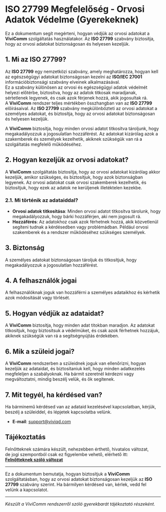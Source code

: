 # ISO 27799 Megfelelőség - Orvosi Adatok Védelme (Gyerekeknek)

Ez a dokumentum segít megérteni, hogyan védjük az orvosi adatokat a **ViviComm** szolgáltatás használatakor. Az **ISO 27799** szabvány biztosítja, hogy az orvosi adatokat biztonságosan és helyesen kezeljük.

## 1. Mi az ISO 27799?

Az **ISO 27799** egy nemzetközi szabvány, amely meghatározza, hogyan kell az egészségügyi adatokat biztonságosan kezelni az **ISO/IEC 27001** információbiztonsági szabvány elveinek alkalmazásával.  
Ez a szabvány különösen az orvosi és egészségügyi adatok védelmét helyezi előtérbe, biztosítva, hogy az adatok titkosak maradjanak, sértetlenek legyenek, és csak azok férjenek hozzá, akik jogosultak rá.  
A **ViviComm** rendszer teljes mértékben összhangban van az **ISO 27799** előírásaival. Az **ISO 27799** szabvány megkülönbözteti az orvosi adatokat a személyes adatokat, és biztosítja, hogy az orvosi adatokat biztonságosan és helyesen kezeljük.

A **ViviComm** biztosítja, hogy minden orvosi adatot titkosítva tároljunk, hogy megakadályozzuk a jogosulatlan hozzáférést. Az adatokat kizárólag azok a szakemberek és személyek kezelhetik, akiknek szükségük van rá a szolgáltatás megfelelő működéséhez.

## 2. Hogyan kezeljük az orvosi adatokat?

A **ViviComm** szolgáltatás biztosítja, hogy az orvosi adatokat kizárólag akkor kezeljük, amikor szükséges, és biztosítjuk, hogy azok biztonságban legyenek. Az orvosi adatokat csak orvosi szakemberek kezelhetik, és biztosítjuk, hogy ezek az adatok ne kerüljenek illetéktelen kezekbe.

### **2.1. Mi történik az adataiddal?**
- **Orvosi adatok titkosítása**: Minden orvosi adatot titkosítva tárolunk, hogy megakadályozzuk, hogy bárki hozzáférjen, aki nem jogosult rá.
- **Hozzáférés**: Az adatokhoz csak azok férhetnek hozzá, akik közvetlenül segíteni tudnak a kérdésedben vagy problémádban. Például orvosi szakemberek és a rendszer működéséhez szükséges személyek.

## 3. Biztonság

A személyes adatokat biztonságosan tároljuk és titkosítjuk, hogy megakadályozzuk a jogosulatlan hozzáférést.

## 4. A felhasználók jogai

A felhasználóknak joguk van hozzáférni a személyes adataikhoz és kérhetik azok módosítását vagy törlését.

## 5. Hogyan védjük az adataidat?

A **ViviComm** biztosítja, hogy minden adat titokban maradjon. Az adatokat titkosítjuk, hogy biztosítsuk a védelmüket, és csak azok férhetnek hozzájuk, akiknek szükségük van rá a segítségnyújtás érdekében.

## 6. Mik a szüleid jogai?

A **ViviComm** rendszerben a szüleidnek joguk van ellenőrizni, hogyan kezeljük az adataidat, és biztosítaniuk kell, hogy minden adatkezelés megfeleljen a szabályoknak. Ha bármit szeretnél kérdezni vagy megváltoztatni, mindig beszélj velük, és ők segítenek.

## 7. Mit tegyél, ha kérdésed van?

Ha bárminemű kérdésed van az adataid kezelésével kapcsolatban, kérjük, beszélj a szüleiddel, és lépjetek kapcsolatba velünk.

- **E-mail**: [support@viviqd.com](mailto:support@viviqd.com)

## Tájékoztatás

Felnőtteknek számára készült, nehezebben érthető, hivatalos változat,<br/> de jogi szempontból csak ez figyelembe vehető, elérhető itt:  
[**Felnőtteknek szóló változat**](../adult/iso-27799-compliance.md)

---

Ez a dokumentum bemutatja, hogyan biztosítjuk a **ViviComm** szolgáltatásban, hogy az orvosi adatokat biztonságosan kezeljük az **ISO 27799** szabvány szerint. Ha bármilyen kérdésed van, kérlek, vedd fel velünk a kapcsolatot.

---

*Készült a ViviComm rendszerről szóló gyerekbarát tájékoztató részeként.*
